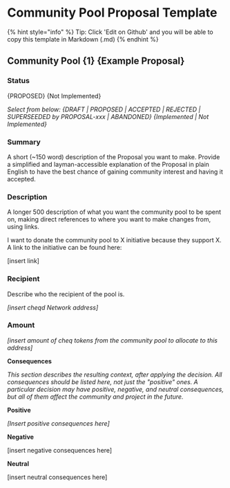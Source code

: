 # Community Pool Proposal Template

{% hint style="info" %}
Tip: Click 'Edit on Github' and you will be able to copy this template in Markdown \(.md\)
{% endhint %}

## Community Pool {1} {Example Proposal}

### Status

{PROPOSED} {Not Implemented}

_Select from below:_ _{DRAFT \| PROPOSED \| ACCEPTED \| REJECTED \| SUPERSEEDED by PROPOSAL-xxx \| ABANDONED} {Implemented \| Not Implemented}_

### Summary

A short \(~150 word\) description of the Proposal you want to make. Provide a simplified and layman-accessible explanation of the Proposal in plain English to have the best chance of gaining community interest and having it accepted.

### Description

A longer 500 description of what you want the community pool to be spent on, making direct references to where you want to make changes from, using links.

I want to donate the community pool to X initiative because they support X. A link to the initiative can be found here:

[insert link]

### Recipient

Describe who the recipient of the pool is.

_\[insert cheqd Network address\]_

### Amount

_\[insert amount of cheq tokens from the community pool to allocate to this address\]_

**Consequences**

_This section describes the resulting context, after applying the decision. All consequences should be listed here, not just the "positive" ones. A particular decision may have positive, negative, and neutral consequences, but all of them affect the community and project in the future._

**Positive**

_\[Insert positive consequences here\]_

**Negative**

\[insert negative consequences here\]

**Neutral**

\[insert neutral consequences here\]
